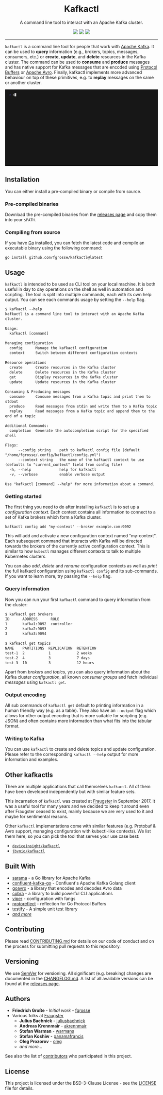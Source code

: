<h1 align="center">Kafkactl</h1>
<p align="center">A command line tool to interact with an Apache Kafka cluster.</p>
<p align="center">
    <a href="https://github.com/fgrosse/kafkactl/releases"><img src="https://img.shields.io/github/tag/fgrosse/kafkactl.svg?label=version&color=brightgreen"></a>
    <a href="https://github.com/fgrosse/kafkactl/actions/workflows/test.yml"><img src="https://github.com/fgrosse/kafkactl/actions/workflows/test.yml/badge.svg"></a>
    <a href="https://github.com/fgrosse/kafkactl/blob/master/LICENSE"><img src="https://img.shields.io/badge/license-BSD--3--Clause-blue.svg"></a>
</p>

---

`kafkactl` is a command line tool for people that work with [Apache Kafka][kafka].
It can be used to **query** information (e.g., brokers, topics, messages, consumers, etc.)
or **create**, **update**, and **delete** resources in the Kafka cluster. The command can
be used to **consume** and **produce** messages and has native support for Kafka messages
that are encoded using [Protocol Buffers][protobuf] or [Apache Avro][avro].
Finally, kafkactl implements more advanced behaviour on top of these primitives,
e.g. to **replay** messages on the same or another cluster.

![](docs/demo.gif)

## Installation

You can either install a pre-compiled binary or compile from source.

### Pre-compiled binaries

Download the pre-compiled binaries from the [releases page][releases] and copy
them into your `$PATH`.

### Compiling from source

If you have [Go][go] installed, you can fetch the latest code and compile an
executable binary using the following command:

```
go install github.com/fgrosse/kafkactl@latest
```

## Usage

`kafkactl` is intended to be used as CLI tool on your local machine. It is both
useful in day to day operations on the shell as well in automation and scripting.
The tool is split into multiple commands, each with its own help output. You can
see each commands usage by setting the `--help` flag.

```
$ kafkactl --help       
kafkactl is a command line tool to interact with an Apache Kafka cluster.

Usage:
  kafkactl [command]

Managing configuration
  config      Manage the kafkactl configuration
  context     Switch between different configuration contexts

Resource operations
  create      Create resources in the Kafka cluster
  delete      Delete resources in the Kafka cluster
  get         Display resources in the Kafka cluster
  update      Update resources in the Kafka cluster

Consuming & Producing messages
  consume     Consume messages from a Kafka topic and print them to stdout
  produce     Read messages from stdin and write them to a Kafka topic
  replay      Read messages from a Kafka topic and append them to the end of a topic

Additional Commands:
  completion  Generate the autocompletion script for the specified shell

Flags:
      --config string    path to kafkactl config file (default "/home/fgrosse/.config/kafkactl/config.yml")
      --context string   the name of the kafkactl context to use (defaults to "current_context" field from config file)
  -h, --help             help for kafkactl
  -v, --verbose          enable verbose output

Use "kafkactl [command] --help" for more information about a command.
```

### Getting started

The first thing you need to do after installing `kafkactl` is to set up a
*configuration context*. Each context contains all information to connect to a
set of Kafka brokers which form a Kafka cluster.

```
kafkactl config add "my-context" --broker example.com:9092
```

This will add and activate a new configuration context named "my-context".
Each subsequent command that interacts with Kafka will be directed towards the
brokers of the currently active configuration context. This is similar to how
`kubectl` manages different contexts to talk to multiple Kubernetes clusters.

You can also *add*, *delete* and *rename* configuration contexts as well as *print*
the full kafkactl configuration using `kafkactl config` and its sub-commands.
If you want to learn more, try passing the `--help` flag. 

### Query information

Now you can run your first `kafkactl` command to query information from the cluster:

```
$ kafkactl get brokers                     
ID      ADDRESS      ROLE
1       kafka1:9092  controller  
2       kafka2:9093              
3       kafka3:9094

$ kafkactl get topics
NAME    PARTITIONS  REPLICATION  RETENTION
test-1  2           1            2 weeks   
test-2  4           3            7 days    
test-3  10          3            12 hours 
```

Apart from *brokers* and *topics*, you can also query information about the Kafka
cluster *configuration*, all known *consumer groups* and fetch individual *messages*
using `kafkactl get`.

### Output encoding

All sub commands of `kafkactl get` default to printing information in a human
friendly way (e.g. as a table). They also have an `--output` flag which allows for
other output encoding that is more suitable for scripting (e.g. JSON) and often
contains more information than what fits into the tabular format. 

### Writing to Kafka

You can use `kafkactl` to create and delete topics and update configuration.
Please refer to the corresponding `kafkactl --help` output for more information
and examples.

## Other kafkactls

There are multiple applications that call themselves `kafkactl`. All of them
have been developed independently but with similar feature sets.

This incarnation of `kafkactl` was created at [Fraugster][fraugster] in September 2017.
It was a useful tool for many years and we decided to keep it around even after Fraugster
ceased to exist, mainly because we are very used to it and maybe for sentimental reasons.

Other `kafkactl` implementations come with similar features (e.g. Protobuf & Avro support,
managing configuration with kubectl-like contexts). We list them here, so you can
pick the tool that serves your use case best:

* [`deviceinsight/kafkactl`](https://github.com/deviceinsight/kafkactl)
* [`jbvmio/kafkactl`](https://github.com/jbvmio/kafkactl)

## Built With

* [sarama](https://github.com/Shopify/sarama) - a Go library for Apache Kafka
* [confluent-kafka-go](github.com/confluentinc/confluent-kafka-go) - Confluent's Apache Kafka Golang client
* [goavro](github.com/linkedin/goavro) - a library that encodes and decodes Avro data
* [cobra](https://github.com/spf13/cobra) - a library to build powerful CLI applications
* [viper](https://github.com/spf13/viper) - configuration with fangs
* [protoreflect](https://github.com/jhump/protoreflect) - reflection for Go Protocol Buffers
* [testify](https://github.com/stretchr/testify) - A simple unit test library
* _[and more][built-with]_

## Contributing

Please read [CONTRIBUTING.md](CONTRIBUTING.md) for details on our code of
conduct and on the process for submitting pull requests to this repository.

## Versioning

We use [SemVer](http://semver.org/) for versioning. 
All significant (e.g. breaking) changes are documented in the [CHANGELOG.md](CHANGELOG.md).
A list of all available versions can be found at the [releases page][releases].

## Authors

- **Friedrich Große** - *Initial work* - [fgrosse](https://github.com/fgrosse)
- Various folks at [Fraugster](https://github.com/fraugster)
  - **Julius Bachnick** - [juliusbachnick](https://github.com/juliusbachnick)
  - **Andreas Krennmair** - [akrennmair](https://github.com/akrennmair)
  - **Stefan Warman** - [warmans](https://github.com/warmans)
  - **Stefan Koshiw** - [panamafrancis](https://github.com/panamafrancis)
  - **Oleg Prozorov** - [oleg](https://github.com/oleg)
  - _and more..._

See also the list of [contributors][contributors] who participated in this project.

## License

This project is licensed under the BSD-3-Clause License - see the [LICENSE](LICENSE) file for details.

[kafka]: https://kafka.apache.org/
[protobuf]: https://protobuf.dev/
[avro]: https://avro.apache.org/
[go]: https://go.dev/
[releases]: https://github.com/fgrosse/kafkactl/releases
[fraugster]: https://github.com/fraugster
[contributors]: https://github.com/fgrosse/kafkactl/contributors
[built-with]: go.mod
